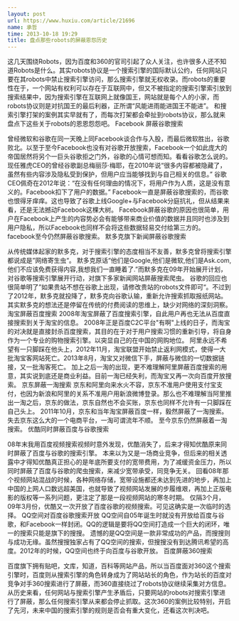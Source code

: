 ```yaml
---
layout: post
url: https://www.huxiu.com/article/21696
name: 承哲
time: 2013-10-18 19:29
title: 盘点那些robots的屏蔽恩怨历史
---
```

这几天围绕Robots，因为百度和360的官司引起了众人关注，也许很多人还不知道Robots是什么。其实robots协议是一个搜索引擎的国际默认公约，任何网站只要在其robots中禁止搜索引擎访问，那么搜索引擎就无权收录。而robots的重要性在于，一个网站有权利可以存在于互联网中，但又不被指定的搜索引擎索引放到搜索结果中，因为搜索引擎在互联网上就像国王，网站就是每个人的小家，而robots协议则是对抗国王的最后利器，正所谓“风能进雨能进国王不能进”。 和搜索引擎打架的案例其实早就有了，而每次打架都会牵扯到robots协议，那么就来盘点下这些关于robots的恩恩怨怨吧。 Facebook 屏蔽谷歌搜索

曾经微软和谷歌在同一天晚上同Facebook谈合作与入股，而最后微软胜出，谷歌败北。以至于至今Facebook也没有对谷歌开放搜索，Facebook一个如此庞大的帝国居然将另个一巨头谷歌拒之门外，谷歌的心情可想而知。看看谷歌怎么说的。 现任雅虎CEO的曾经谷歌副总梅丽莎·梅耶，在2010年说“很多内容都被隐藏了，虽然有些内容涉及隐私受到保护，但用户应当能够找到与自己相关的信息。” 谷歌CEO佩奇在2012年说：“在没有任何理由的情况下，将用户作为人质，这是没有意义的。Facebook扣下了用户的数据。” Facebook一直是屏蔽谷歌搜索的，而谷歌也恨得牙痒痒。这也导致了谷歌上线Google+与Facebook分庭抗礼，但从结果来看，还是无法撼动Facebook这棵大树。 Facebook屏蔽谷歌的原因也很简单，用户在Facebook上产生的内容势必会有能够带来商业价值的数据并且同时也涉及到用户隐私，所以Facebook也同样不会将这些数据轻易交付给第三方的。facebook至今仍然屏蔽谷歌搜索。 默多克旗下新闻屏蔽谷歌搜索

从传统媒体起家的默多克，对于搜索引擎的态度相当不友善，默多克曾将搜索引擎都说成是”网络寄生虫“。 默多克原话“他们是Google,他们是微软,他们是Ask.com,他们不应该免费获得内容,我想我们一直睡着了.”而默多克在09年开始展开计划，对谷歌等搜索引擎展开行动，对旗下多家新闻网站屏蔽搜索爬虫。 谷歌的回应也很简单明了”如果贵站不想在谷歌上出现，请修改贵站的robots文件即可“。不过到了2012年，默多克就投降了，默多克向谷歌认输，重新允许搜索抓取报纸网站。其实默多克的想法还是停留在传统的付费阅读的思维上，缺少对网络的深刻洞察。 淘宝屏蔽百度搜索 2008年淘宝屏蔽了百度搜索引擎，自此用户再也无法从百度直接搜索到关于淘宝的信息。 2008年正是百度C2C平台"有啊"上线的日子，而淘宝的对决就是直接封杀百度搜索，其目的在于对于用户搜索习惯的重新引导，将自身作为一个专业的购物搜索引擎。以突显自己的在中国的网购地位。 阿里永远不希望有一只脚踩在他头上，2012年11月，淘宝联盟开始禁止返利网模式，使得一大批淘宝客网站死亡。2013年8月，淘宝又对微信下手，屏蔽与微信的一切数据链接，又一批淘客死亡。 加上之后一淘的出现，更不难理解阿里屏蔽百度搜索的用意，其实说到底还是商业利益。目前一淘已经失利，而淘宝又再一次向百度开放搜索。 京东屏蔽一淘搜索 京东和阿里向来水火不容，京东不准用户使用支付宝支付，也因为新浪和阿里的关系不准用户用新浪微博登录。那么也不难理解当阿里推出一淘之后，京东的做法，京东自然也不会买账，京东也同样不允许有一只脚踩在自己头上。 2011年10月，京东和当年淘宝屏蔽百度一样，毅然屏蔽了一淘搜索。失去京东这么大的一个电商平台，一淘可谓流年不顺。 至今京东仍然屏蔽着一淘搜索。 优酷同时屏蔽百度与谷歌搜索

08年末我用百度视频搜索视频时意外发现，优酷消失了，后来才得知优酷原来同时屏蔽了百度与谷歌的搜索引擎。 本来以为又是一场商业竞争，但后来的相关透露中才得知优酷真正担心的是年底所要支付的宽带费用，为了减缓资金压力，所以同时屏蔽了百度与谷歌的爬虫搜索，来减少宽带承受，同竞争无关。 回看08年那个视频网站混战的时候，各种网络存储，宽带设施都还未达到先进的地步，再加上中国的上网人口数远超美国，也就导致了视频网站发展的步履维艰，再加上正版电影的版权等一系列问题，更注定了那是一段视频网站的寒冬时期。 仅隔3个月，09年3月份，优酷又一次开放了百度谷歌的视频搜索。可见这确实是一次临时的选择。 QQ空间对百度谷歌搜索开放 QQ空间自05年诞生时就没有开放给百度与谷歌，和Facebook一样封闭。QQ的逻辑是要将QQ空间打造成一个巨大的闭环，唯一的搜索只能是旗下的搜搜。 遗憾的是QQ空间是一款非常成功的产品，而搜搜则与成功无缘。虽然搜搜独家占有了QQ空间的搜索，但搜搜没有到达腾讯希望的高度。2012年的时候，QQ空间也终于向百度与谷歌开放。 百度屏蔽360搜索

百度旗下拥有贴吧，文库，知道，百科等网站产品，所以当百度面对360这个搜索引擎时，百度则从搜索引擎的角色转身成为了网站站长的角色，作为站长的百度对竞争对手360搜索进行了屏蔽，而360直接绕过了robots协议继续采集对方信息。 从历史来看，任何网站与搜索引擎产生矛盾后，只要网站的robots对搜索引擎进行了屏蔽，那么任何搜索引擎从来都会停止抓取。这次360的案例比较特别，开启了先河，未来中国的搜索引擎的规则是否会有重大变化，还看这次判决吧。

